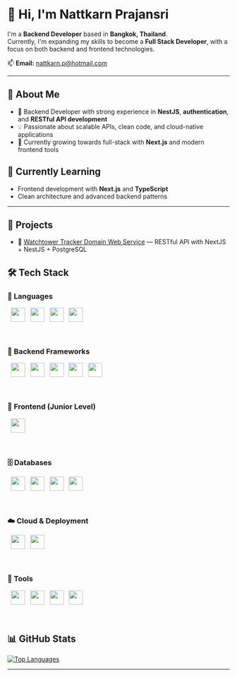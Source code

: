 # 👋 Hi, I'm Nattkarn Prajansri

I'm a **Backend Developer** based in **Bangkok, Thailand**.  
Currently, I'm expanding my skills to become a **Full Stack Developer**, with a focus on both backend and frontend technologies.

📫 **Email:** [nattkarn.p@hotmail.com](mailto:nattkarn.p@hotmail.com)

---
## 🚀 About Me

- 🔧 Backend Developer with strong experience in **NestJS**, **authentication**, and **RESTful API development**
- 💡 Passionate about scalable APIs, clean code, and cloud-native applications
- 🌱 Currently growing towards full-stack with **Next.js** and modern frontend tools

## 🧠 Currently Learning

- Frontend development with **Next.js** and **TypeScript**
- Clean architecture and advanced backend patterns


---

## 💼 Projects

- 🧾 [Watchtower Tracker Domain Web Service](https://github.com/nattkarn/watchtower) — RESTful API with NextJS + NestJS + PostgreSQL

<!-- - 🌐 [Portfolio Website](https://yourportfolio.com) — Built with Next.js, hosted on Google Cloud -->



## 🛠️ Tech Stack

### 🚀 Languages  
<p align="left">
  &nbsp;&nbsp;<img src="https://cdn.jsdelivr.net/gh/devicons/devicon@latest/icons/javascript/javascript-plain.svg" height="32" />
  &nbsp;&nbsp;<img src="https://cdn.jsdelivr.net/gh/devicons/devicon@latest/icons/typescript/typescript-original.svg" height="32" />
  &nbsp;&nbsp;<img src="https://cdn.jsdelivr.net/gh/devicons/devicon@latest/icons/python/python-original.svg" height="32" />
  &nbsp;&nbsp;<img src="https://cdn.jsdelivr.net/gh/devicons/devicon@latest/icons/bun/bun-original.svg" height="32" />
</p>

<br/>

### 🔧 Backend Frameworks  
<p align="left">
  &nbsp;&nbsp;<img src="https://cdn.jsdelivr.net/gh/devicons/devicon@latest/icons/nestjs/nestjs-original.svg" height="32" />
  &nbsp;&nbsp;<img src="https://cdn.jsdelivr.net/gh/devicons/devicon@latest/icons/fastapi/fastapi-original.svg" height="32" />
  &nbsp;&nbsp;<img src="https://cdn.jsdelivr.net/gh/devicons/devicon@latest/icons/django/django-plain.svg" height="32" />
  &nbsp;&nbsp;<img src="https://cdn.jsdelivr.net/gh/devicons/devicon@latest/icons/express/express-original.svg" height="32" />
  &nbsp;&nbsp;<img src="https://cdn.jsdelivr.net/gh/devicons/devicon@latest/icons/swagger/swagger-original.svg" height="32" />
</p>

<br/>

### 🎨 Frontend (Junior Level)  
<p align="left">
  &nbsp;&nbsp;<img src="https://cdn.jsdelivr.net/gh/devicons/devicon@latest/icons/nextjs/nextjs-original.svg" height="32" />
</p>

<br/>

### 🗄️ Databases  
<p align="left">
  &nbsp;&nbsp;<img src="https://cdn.jsdelivr.net/gh/devicons/devicon@latest/icons/mysql/mysql-original.svg" height="32" />
  &nbsp;&nbsp;<img src="https://cdn.jsdelivr.net/gh/devicons/devicon@latest/icons/mongodb/mongodb-original.svg" height="32" />
  &nbsp;&nbsp;<img src="https://cdn.jsdelivr.net/gh/devicons/devicon@latest/icons/oracle/oracle-original.svg" height="32" />
  &nbsp;&nbsp;<img src="https://cdn.jsdelivr.net/gh/devicons/devicon@latest/icons/postgresql/postgresql-original.svg" height="32" />
</p>

<br/>

### ☁️ Cloud & Deployment  
<p align="left">
  &nbsp;&nbsp;<img src="https://cdn.jsdelivr.net/gh/devicons/devicon@latest/icons/googlecloud/googlecloud-original.svg" height="32" />
  &nbsp;&nbsp;<img src="https://cdn.jsdelivr.net/gh/devicons/devicon@latest/icons/docker/docker-original.svg" height="32" />
</p>

<br/>

### 🧰 Tools  
<p align="left">
  &nbsp;&nbsp;<img src="https://cdn.jsdelivr.net/gh/devicons/devicon@latest/icons/git/git-original.svg" height="32" />
  &nbsp;&nbsp;<img src="https://cdn.jsdelivr.net/gh/devicons/devicon@latest/icons/vscode/vscode-original.svg" height="32" />
  &nbsp;&nbsp;<img src="https://cdn.jsdelivr.net/gh/devicons/devicon@latest/icons/postman/postman-original.svg" height="32" />
  &nbsp;&nbsp;<img src="https://cdn.jsdelivr.net/gh/devicons/devicon@latest/icons/linux/linux-original.svg" height="32" />
</p>

<br/>


## 📊 GitHub Stats


<a href="https://github-readme-stats.vercel.app/api/top-langs/?username=nattkarn&langs_count=10&title_color=0891b2&text_color=ffffff&icon_color=0891b2&bg_color=1c1917&hide_border=true&locale=en&custom_title=Top%20Languages">
  <img src="https://github-readme-stats.vercel.app/api/top-langs/?username=nattkarn&langs_count=10&title_color=0891b2&text_color=ffffff&icon_color=0891b2&bg_color=1c1917&hide_border=true&locale=en&custom_title=Top%20Languages" alt="Top Languages" />
</a>


---
